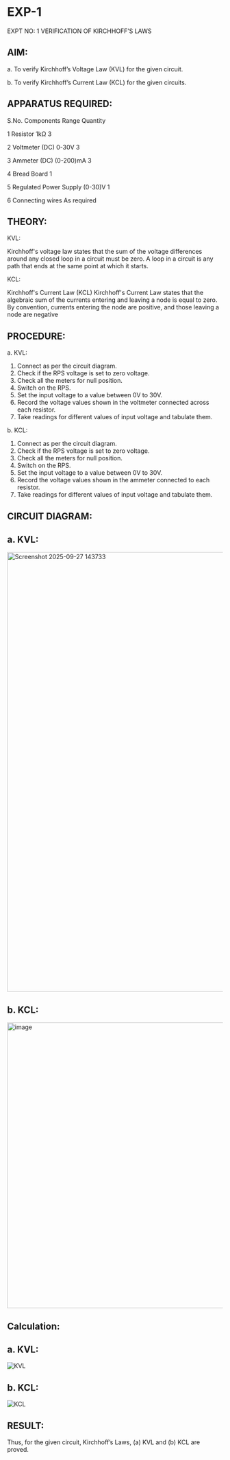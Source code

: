# EXP-1
EXPT NO: 1	VERIFICATION OF KIRCHHOFF’S LAWS

## AIM:

a.   To verify Kirchhoff’s Voltage Law (KVL) for the given circuit. 

b.   To verify Kirchhoff’s Current Law (KCL) for the given circuits.

## APPARATUS REQUIRED:
S.No.	Components	Range	Quantity

1	Resistor	1kΩ	3

2	Voltmeter (DC)	0-30V	3

3	Ammeter (DC)	(0-200)mA	3

4	Bread Board		1

5	Regulated Power Supply	(0-30)V	1

6	Connecting wires		As required

## THEORY:

KVL: 

Kirchhoff's voltage law states that the sum of the voltage differences around any closed loop in a circuit must be zero. A loop in a circuit is any path that ends at the same point at which it starts.

KCL:

Kirchhoff's Current Law (KCL) Kirchhoff's Current Law states that the algebraic sum of the currents entering and leaving a node is equal to zero. By convention, currents entering the node are positive, and those leaving a node are negative


## PROCEDURE:

a.   KVL:
1.   Connect as per the circuit diagram.
2.   Check if the RPS voltage is set to zero voltage.
3.   Check all the meters for null position.
4.   Switch on the RPS.
5.   Set the input voltage to a value between 0V to 30V.
6.   Record the voltage values shown in the voltmeter connected across each resistor.
7.   Take readings for different values of input voltage and tabulate them.


b.  KCL:
1.   Connect as per the circuit diagram.
2.   Check if the RPS voltage is set to zero voltage.
3.   Check all the meters for null position.
4.   Switch on the RPS.
5.   Set the input voltage to a value between 0V to 30V.
6.   Record the voltage values shown in the ammeter connected to each resistor.
7.   Take readings for different values of input voltage and tabulate them.

## CIRCUIT DIAGRAM:

## a.   KVL:

 <img width="1919" height="1025" alt="Screenshot 2025-09-27 143733" src="https://github.com/user-attachments/assets/7a62c520-4b4c-471e-808e-341f7a528a2a" />



## b.  KCL:

 <img width="1036" height="666" alt="image" src="https://github.com/user-attachments/assets/ad91f695-afee-4b3b-bc1e-9399c5b3a464" />


## Calculation:

## a.   KVL:
 
![KVL](https://github.com/user-attachments/assets/b4bca4f7-925c-4b53-bc06-098674e3cc49)



## b.  KCL:

![KCL](https://github.com/user-attachments/assets/ef82d48d-b403-4d84-8852-4e747a69024c)



## RESULT:

Thus, for the given circuit, Kirchhoff’s Laws, (a) KVL and (b) KCL are proved.
